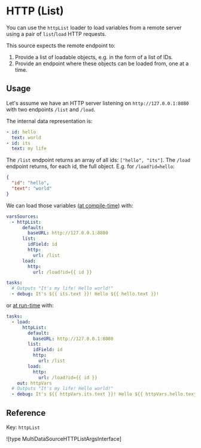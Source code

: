 # HTTP (List)

You can use the `httpList` loader to load variables from a remote server using a pair of `list`/`load` HTTP requests.

This source expects the remote endpoint to:

1. Provide a list of loadable objects, e.g. in the form of a list of IDs.
2. Provide an endpoint where these objects can be loaded from, one at a time.

## Usage

Let's assume we have an HTTP server listening on `http://127.0.0.1:8080` with two endpoints `/list` and `/load`.

The internal data representation is:

```yaml
- id: hello
  text: world
- id: its
  text: my life
```

The `/list` endpoint returns an array of all ids: `["hello", "its"]`.
The `/load` endpoint returns, for each id, the full object. E.g. for `/load?id=hello`:

```json
{
  "id": "hello",
  "text": "world"
}
```

We can load those variables ([at compile-time](../../kiwi-config/variables.md#compile-time-variables)) with:

```yaml
varsSources:
  - httpList:
      default:
        baseURL: http://127.0.0.1:8080
      list:
        idField: id
        http:
          url: /list
      load:
        http:
          url: /load?id={{ id }}

tasks:
  # Outputs "It's my life! Hello world!"
  - debug: It's ${{ its.text }}! Hello ${{ hello.text }}!
```

or [at run-time](../../kiwi-config/variables.md#run-time-variables) with:

```yaml
tasks:
  - load:
      httpList:
        default:
          baseURL: http://127.0.0.1:8080
        list:
          idField: id
          http:
            url: /list
        load:
          http:
            url: /load?id={{ id }}
    out: httpVars
  # Outputs "It's my life! Hello world!"
  - debug: It's ${{ httpVars.its.text }}! Hello ${{ httpVars.hello.text }}!
```

## Reference

Key: `httpList`

![type MultiDataSourceHTTPListArgsInterface]
